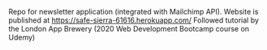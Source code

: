 Repo for newsletter application (integrated with Mailchimp API). Website is published at https://safe-sierra-61616.herokuapp.com/
Followed tutorial by the London App Brewery (2020 Web Development Bootcamp course on Udemy)
